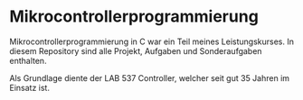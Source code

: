 # Mikrocontrollerprogrammierung

Mikrocontrollerprogrammierung in C war ein Teil meines Leistungskurses.
In diesem Repository sind alle Projekt, Aufgaben und Sonderaufgaben enthalten.

Als Grundlage diente der LAB 537 Controller, welcher seit gut 35 Jahren im Einsatz ist.
